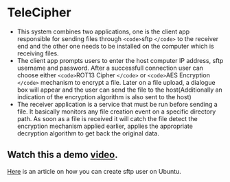 # TeleCipher

- This system combines two applications, one is the client app responsible for sending files through `<code>`sftp `</code>` to the receiver end and the other one needs to be installed on the computer which is receiving files.
- The client app prompts users to enter the host computer IP address, sftp username and password. After a successfull connection user can choose either `<code>`ROT13 Cipher `</code>` or `<code>`AES Encryption `</code>` mechanism to encrypt a file. Later on a file upload, a dialogue box will appear and the user can send the file to the host(Additionally an indication of the encryption algorithm is also sent to the host)
- The receiver application is a service that must be run before sending a file. It basically monitors any file creation event on a specific directory path. As soon as a file is received it will catch the file detect the encryption mechanism applied earlier, applies the appropriate decryption algorithm to get back the original data.

## Watch this a demo [video](https://youtu.be/QnuAnOgVisU 'YouTube').

[Here](https://tecadmin.net/how-to-create-sftp-only-user-in-ubuntu-20-04 'Techadmin blog') is an article on how you can create sftp user on Ubuntu.
